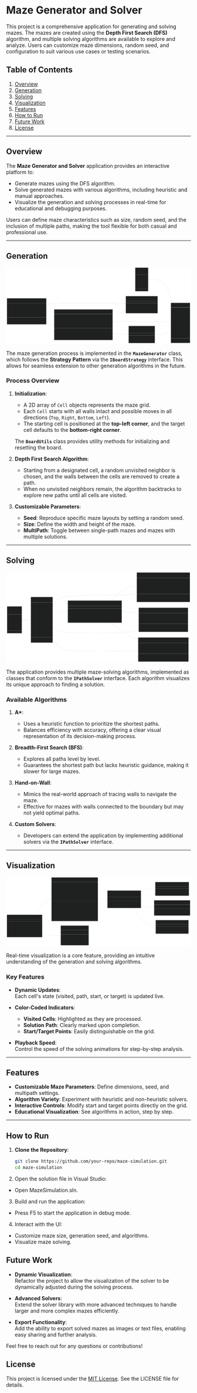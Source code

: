 # Maze Generator and Solver

This project is a comprehensive application for generating and solving mazes. The mazes are created using the **Depth First Search (DFS)** algorithm, and multiple solving algorithms are available to explore and analyze. Users can customize maze dimensions, random seed, and configuration to suit various use cases or testing scenarios.

## Table of Contents

1. [Overview](#overview)
2. [Generation](#generation)
3. [Solving](#solving)
4. [Visualization](#visualization)
5. [Features](#features)
6. [How to Run](#how-to-run)
7. [Future Work](#future-work)
8. [License](#license)

---

## Overview

The **Maze Generator and Solver** application provides an interactive platform to:

- Generate mazes using the DFS algorithm.
- Solve generated mazes with various algorithms, including heuristic and manual approaches.
- Visualize the generation and solving processes in real-time for educational and debugging purposes.

Users can define maze characteristics such as size, random seed, and the inclusion of multiple paths, making the tool flexible for both casual and professional use.

---

## Generation

![Generation Diagram](Doku/img/classDiagrams/generation.svg "Generation")

The maze generation process is implemented in the **`MazeGenerator`** class, which follows the **Strategy Pattern** via the **`IBoardStrategy`** interface. This allows for seamless extension to other generation algorithms in the future.

### Process Overview

1. **Initialization**:

   - A 2D array of `Cell` objects represents the maze grid.
   - Each `Cell` starts with all walls intact and possible moves in all directions (`Top`, `Right`, `Bottom`, `Left`).
   - The starting cell is positioned at the **top-left corner**, and the target cell defaults to the **bottom-right corner**.

   The **`BoardUtils`** class provides utility methods for initializing and resetting the board.

2. **Depth First Search Algorithm**:

   - Starting from a designated cell, a random unvisited neighbor is chosen, and the walls between the cells are removed to create a path.
   - When no unvisited neighbors remain, the algorithm backtracks to explore new paths until all cells are visited.

3. **Customizable Parameters**:
   - **Seed**: Reproduce specific maze layouts by setting a random seed.
   - **Size**: Define the width and height of the maze.
   - **MultiPath**: Toggle between single-path mazes and mazes with multiple solutions.

---

## Solving

![Solving Diagram](Doku/img/classDiagrams/solving.svg "Solving")

The application provides multiple maze-solving algorithms, implemented as classes that conform to the **`IPathSolver`** interface. Each algorithm visualizes its unique approach to finding a solution.

### Available Algorithms

1. **A\***:

   - Uses a heuristic function to prioritize the shortest paths.
   - Balances efficiency with accuracy, offering a clear visual representation of its decision-making process.

2. **Breadth-First Search (BFS)**:

   - Explores all paths level by level.
   - Guarantees the shortest path but lacks heuristic guidance, making it slower for large mazes.

3. **Hand-on-Wall**:

   - Mimics the real-world approach of tracing walls to navigate the maze.
   - Effective for mazes with walls connected to the boundary but may not yield optimal paths.

4. **Custom Solvers**:
   - Developers can extend the application by implementing additional solvers via the **`IPathSolver`** interface.

---

## Visualization

![Visualization Diagram](Doku/img/classDiagrams/visualization.svg "Visualization")

Real-time visualization is a core feature, providing an intuitive understanding of the generation and solving algorithms.

### Key Features

- **Dynamic Updates**:  
  Each cell's state (visited, path, start, or target) is updated live.

- **Color-Coded Indicators**:

  - **Visited Cells**: Highlighted as they are processed.
  - **Solution Path**: Clearly marked upon completion.
  - **Start/Target Points**: Easily distinguishable on the grid.

- **Playback Speed**:  
  Control the speed of the solving animations for step-by-step analysis.

---

## Features

- **Customizable Maze Parameters**: Define dimensions, seed, and multipath settings.
- **Algorithm Variety**: Experiment with heuristic and non-heuristic solvers.
- **Interactive Controls**: Modify start and target points directly on the grid.
- **Educational Visualization**: See algorithms in action, step by step.

---

## How to Run

1. **Clone the Repository**:
   ```bash
   git clone https://github.com/your-repo/maze-simulation.git
   cd maze-simulation
   ```
2. Open the solution file in Visual Studio:

- Open MazeSimulation.sln.

3. Build and run the application:

- Press F5 to start the application in debug mode.

4. Interact with the UI:

- Customize maze size, generation seed, and algorithms.
- Visualize maze solving.

## Future Work

- **Dynamic Visualization**:  
  Refactor the project to allow the visualization of the solver to be dynamically adjusted during the solving process.

- **Advanced Solvers**:  
  Extend the solver library with more advanced techniques to handle larger and more complex mazes efficiently.

- **Export Functionality**:  
  Add the ability to export solved mazes as images or text files, enabling easy sharing and further analysis.

Feel free to reach out for any questions or contributions!

## License

This project is licensed under the [MIT License](./LICENSE). See the LICENSE file for details.
